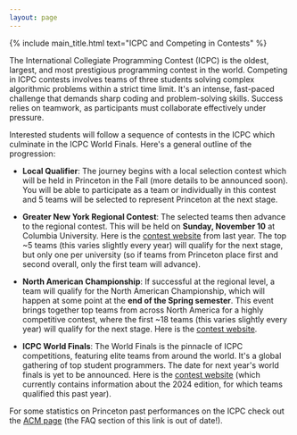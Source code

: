 ```yaml
---
layout: page
---
```


{% include main_title.html text="ICPC and Competing in Contests" %}

The International Collegiate Programming Contest (ICPC) is the oldest,
largest, and most prestigious programming contest in the
world. Competing in ICPC contests involves teams of three students
solving complex algorithmic problems within a strict time limit. It's
an intense, fast-paced challenge that demands sharp coding and
problem-solving skills. Success relies on teamwork, as participants
must collaborate effectively under pressure.

Interested students will follow a sequence of contests in the ICPC
which culminate in the ICPC World Finals. Here's a general outline of
the progression:

* **Local Qualifier**: The journey begins with a local selection
    contest which will be held in Princeton in the Fall (more details
    to be announced soon). You will be able to participate as a team
    or individually in this contest and 5 teams will be selected to
    represent Princeton at the next stage.

* **Greater New York Regional Contest**: The selected teams then
    advance to the regional contest. This will be held on **Sunday,
    November 10** at Columbia University. Here is the [contest
    website](https://gny.na.icpc.global/) from last year. The top ~5
    teams (this varies slightly every year) will qualify for the next
    stage, but only one per university (so if teams from Princeton
    place first and second overall, only the first team will advance).

* **North American Championship**: If successful at the regional
    level, a team will qualify for the North American Championship,
    which will happen at some point at the **end of the Spring
    semester**. This event brings together top teams from across North
    America for a highly competitive contest, where the first ~18
    teams (this varies slightly every year) will qualify for the next
    stage. Here is the [contest website](https://nac.icpc.global/).

* **ICPC World Finals**: The World Finals is the pinnacle of ICPC
    competitions, featuring elite teams from around the world. It's a
    global gathering of top student programmers. The date for next
    year's world finals is yet to be announced. Here is the [contest
    website](https://worldfinals.icpc.global) (which currently
    contains information about the 2024 edition, for which teams
    qualified this past year).

For some statistics on Princeton past performances on the ICPC check
out the [ACM page](http://princeton.acm.org/events/icpc/index.html)
(the FAQ section of this link is out of date!).